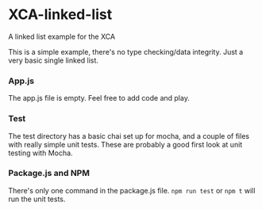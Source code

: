 # XCA-linked-list
A linked list example for the XCA  

This is a simple example, there's no type checking/data integrity.  Just a very basic single linked list.  

### App.js
The app.js file is empty.  Feel free to add code and play.  

### Test
The test directory has a basic chai set up for mocha, and a couple of files with really simple unit tests.  These are probably a good first look at unit testing with Mocha.

### Package.js and NPM
There's only one command in the package.js file. `npm run test` or `npm t` will run the unit tests.
